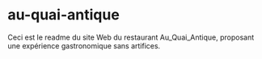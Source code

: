 # au-quai-antique

Ceci est le readme du site Web du restaurant Au_Quai_Antique, proposant une expérience gastronomique sans artifices.
